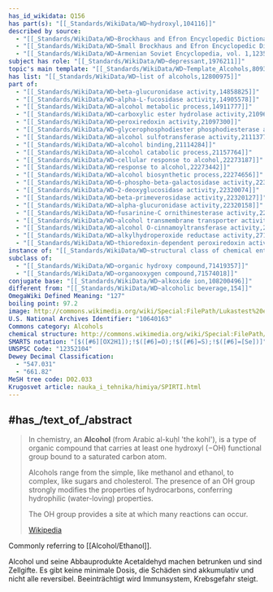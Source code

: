```yaml
---
has_id_wikidata: Q156
has part(s): "[[_Standards/WikiData/WD~hydroxyl,104116]]"
described by source:
  - "[[_Standards/WikiData/WD~Brockhaus and Efron Encyclopedic Dictionary,602358]]"
  - "[[_Standards/WikiData/WD~Small Brockhaus and Efron Encyclopedic Dictionary,19180675]]"
  - "[[_Standards/WikiData/WD~Armenian Soviet Encyclopedia, vol. 1,123560817]]"
subject has role: "[[_Standards/WikiData/WD~depressant,1976211]]"
topic's main template: "[[_Standards/WikiData/WD~Template_Alcohols,8093702]]"
has list: "[[_Standards/WikiData/WD~list of alcohols,12800975]]"
part of:
  - "[[_Standards/WikiData/WD~beta-glucuronidase activity,14858825]]"
  - "[[_Standards/WikiData/WD~alpha-L-fucosidase activity,14905578]]"
  - "[[_Standards/WikiData/WD~alcohol metabolic process,14911777]]"
  - "[[_Standards/WikiData/WD~carboxylic ester hydrolase activity,21096272]]"
  - "[[_Standards/WikiData/WD~peroxiredoxin activity,21097300]]"
  - "[[_Standards/WikiData/WD~glycerophosphodiester phosphodiesterase activity,21103119]]"
  - "[[_Standards/WikiData/WD~alcohol sulfotransferase activity,21113777]]"
  - "[[_Standards/WikiData/WD~alcohol binding,21114284]]"
  - "[[_Standards/WikiData/WD~alcohol catabolic process,21157764]]"
  - "[[_Standards/WikiData/WD~cellular response to alcohol,22273187]]"
  - "[[_Standards/WikiData/WD~response to alcohol,22273442]]"
  - "[[_Standards/WikiData/WD~alcohol biosynthetic process,22274656]]"
  - "[[_Standards/WikiData/WD~6-phospho-beta-galactosidase activity,22320065]]"
  - "[[_Standards/WikiData/WD~2-deoxyglucosidase activity,22320074]]"
  - "[[_Standards/WikiData/WD~beta-primeverosidase activity,22320127]]"
  - "[[_Standards/WikiData/WD~alpha-glucuronidase activity,22320158]]"
  - "[[_Standards/WikiData/WD~fusarinine-C ornithinesterase activity,22320443]]"
  - "[[_Standards/WikiData/WD~alcohol transmembrane transporter activity,22320731]]"
  - "[[_Standards/WikiData/WD~alcohol O-cinnamoyltransferase activity,22323548]]"
  - "[[_Standards/WikiData/WD~alkylhydroperoxide reductase activity,27124193]]"
  - "[[_Standards/WikiData/WD~thioredoxin-dependent peroxiredoxin activity,112998382]]"
instance of: "[[_Standards/WikiData/WD~structural class of chemical entities,47154513]]"
subclass of:
  - "[[_Standards/WikiData/WD~organic hydroxy compound,71419357]]"
  - "[[_Standards/WikiData/WD~organooxygen compound,71574018]]"
conjugate base: "[[_Standards/WikiData/WD~alkoxide ion,108200496]]"
different from: "[[_Standards/WikiData/WD~alcoholic beverage,154]]"
OmegaWiki Defined Meaning: "127"
boiling point: 97.2
image: http://commons.wikimedia.org/wiki/Special:FilePath/Lukastest%20etoh%20tbutoh.JPG
U.S. National Archives Identifier: "10640163"
Commons category: Alcohols
chemical structure: http://commons.wikimedia.org/wiki/Special:FilePath/Carbinol%20allgemein.svg
SMARTS notation: "[$([#6][OX2H1]);!$([#6]=O);!$([#6]=S);!$([#6]=[Se])]"
UNSPSC Code: "12352104"
Dewey Decimal Classification:
  - "547.031"
  - "661.82"
MeSH tree code: D02.033
Krugosvet article: nauka_i_tehnika/himiya/SPIRTI.html
---
```


## #has_/text_of_/abstract 

> In chemistry, an **Alcohol** (from Arabic  al-kuḥl 'the kohl'), is a type of organic compound 
> that carries at least one hydroxyl (−OH) functional group bound to a saturated carbon atom. 
> 
> Alcohols range from the simple, like methanol and ethanol, to complex, like sugars and cholesterol. 
> The presence of an OH group strongly modifies the properties of hydrocarbons, 
> conferring hydrophilic (water-loving) properties.  
> 
> The OH group provides a site at which many reactions can occur.
>
> [Wikipedia](https://en.wikipedia.org/wiki/Alcohol%20(chemistry))

Commonly referring to [[Alcohol/Ethanol]]. 

Alcohol und seine Abbauprodukte Acetaldehyd machen betrunken und sind Zellgifte. 
Es gibt keine minimale Dosis, die Schäden sind akkumulativ und nicht alle reversibel. 
Beeinträchtigt wird Immunsystem, Krebsgefahr steigt. 

